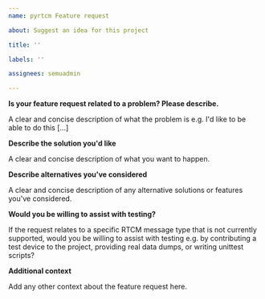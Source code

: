 ```yaml
---
name: pyrtcm Feature request

about: Suggest an idea for this project

title: ''

labels: ''

assignees: semuadmin

---
```


**Is your feature request related to a problem? Please describe.**

A clear and concise description of what the problem is e.g. I'd like to be able to do this [...]

**Describe the solution you'd like**

A clear and concise description of what you want to happen.

**Describe alternatives you've considered**

A clear and concise description of any alternative solutions or features you've considered.

**Would you be willing to assist with testing?**

If the request relates to a specific RTCM message type that is not currently supported, would you be 
willing to assist with testing e.g. by contributing a test device to the project, providing real data dumps, or writing unittest scripts?

**Additional context**

Add any other context about the feature request here.
